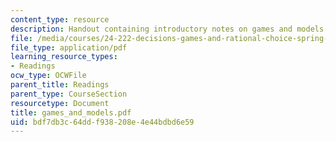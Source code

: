 ```yaml
---
content_type: resource
description: Handout containing introductory notes on games and models.
file: /media/courses/24-222-decisions-games-and-rational-choice-spring-2008/bdf7db3c64ddf938208e4e44bdbd6e59_games_and_models.pdf
file_type: application/pdf
learning_resource_types:
- Readings
ocw_type: OCWFile
parent_title: Readings
parent_type: CourseSection
resourcetype: Document
title: games_and_models.pdf
uid: bdf7db3c-64dd-f938-208e-4e44bdbd6e59
---
```

